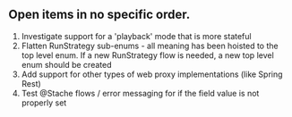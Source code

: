 ## Open items in no specific order. 

1. Investigate support for a 'playback' mode that is more stateful
2. Flatten RunStrategy sub-enums - all meaning has been hoisted to the top level 
enum. If a new RunStrategy flow is needed, a new top level enum should be created
3. Add support for other types of web proxy implementations (like Spring Rest)
4. Test @Stache flows / error messaging for if the field value is not properly set